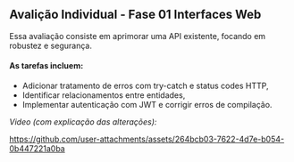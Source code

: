 ## Avalição Individual - Fase 01 Interfaces Web 
Essa avaliação consiste em aprimorar uma API existente, focando em robustez e segurança. 

#### As tarefas incluem:
* Adicionar tratamento de erros com try-catch e status codes HTTP,
* Identificar relacionamentos entre entidades, 
* Implementar autenticação com JWT e corrigir erros de compilação. 

*Video (com explicação das alterações):* 

https://github.com/user-attachments/assets/264bcb03-7622-4d7e-b054-0b447221a0ba

